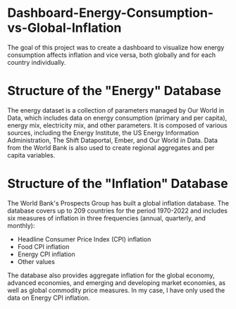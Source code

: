 # Dashboard-Energy-Consumption-vs-Global-Inflation
The goal of this project was to create a dashboard to visualize how energy consumption affects inflation and vice versa, both globally and for each country individually.

# Structure of the "Energy" Database
The energy dataset is a collection of parameters managed by Our World in Data, which includes data on energy consumption (primary and per capita), energy mix, electricity mix, and other parameters. It is composed of various sources, including the Energy Institute, the US Energy Information Administration, The Shift Dataportal, Ember, and Our World in Data. Data from the World Bank is also used to create regional aggregates and per capita variables.

# Structure of the "Inflation" Database
The World Bank's Prospects Group has built a global inflation database. The database covers up to 209 countries for the period 1970-2022 and includes six measures of inflation in three frequencies (annual, quarterly, and monthly):

- Headline Consumer Price Index (CPI) inflation
- Food CPI inflation
- Energy CPI inflation
- Other values

The database also provides aggregate inflation for the global economy, advanced economies, and emerging and developing market economies, as well as global commodity price measures. In my case, I have only used the data on Energy CPI inflation.











